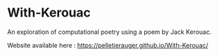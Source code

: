 # With-Kerouac

An exploration of computational poetry using a poem by Jack Kerouac.

Website available here : https://pelletierauger.github.io/With-Kerouac/
